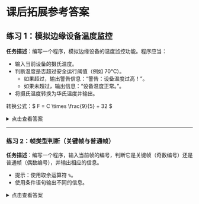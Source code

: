 # 课后拓展参考答案

## 练习 1：模拟边缘设备温度监控

**任务描述**：编写一个程序，模拟边缘设备的温度监控功能。程序应当：

+ 输入当前设备的摄氏温度。
+ 判断温度是否超过安全运行阈值（例如 70°C）。
  + 如果超过，输出警告信息：“警告：设备温度过高！”。
  + 如果未超过，输出信息：“设备温度正常。”。
+ 将摄氏温度转换为华氏温度并输出。

转换公式：$ F = C \times \frac{9}{5} + 32 $

<details>
<summary>点击查看答案</summary>

```python
# 输入摄氏温度
celsius = float(input("请输入设备当前的摄氏温度: "))

# 判断温度是否超过安全阈值
if celsius > 70:
   print("警告：设备温度过高！")
else:
   print("设备温度正常。")

# 摄氏温度转换为华氏温度
fahrenheit = celsius * 9 / 5 + 32

# 输出结果
print(f"摄氏温度 {celsius}°C 对应的华氏温度为 {fahrenheit}°F")
```

**说明**：

+ 该程序首先接受用户输入的摄氏温度，并根据设定的温度阈值（70°C）判断设备是否安全运行。
+ 若温度超标，输出警告；否则，输出正常。
+ 程序最后还将摄氏温度转换为华氏温度并输出。

</details>

---

### 练习 2：帧类型判断（关键帧与普通帧）

**任务描述**：编写一个程序，输入当前帧的编号，判断它是关键帧（奇数编号）还是普通帧（偶数编号），并输出相应的信息。

+ 提示：使用取余运算符 `%`。
+ 使用条件语句输出不同的信息。

<details>
<summary>点击查看答案</summary>

```python
# 输入当前帧编号
frame_number = int(input("请输入当前帧的编号: "))

# 判断帧类型
if frame_number % 2 == 0:
   print(f"帧 {frame_number} 是普通帧，执行标准处理。")
else:
   print(f"帧 {frame_number} 是关键帧，执行高级处理。")
```

**说明**：

+ 该程序首先获取用户输入的帧编号。
+ 使用取余运算符 `%` 判断该编号是否为偶数，若为偶数则为普通帧，输出“执行标准处理”；若为奇数则为关键帧，输出“执行高级处理”。
+ 这是一个简单的条件判断练习，能够帮助理解如何使用条件语句和运算符。

</details>
